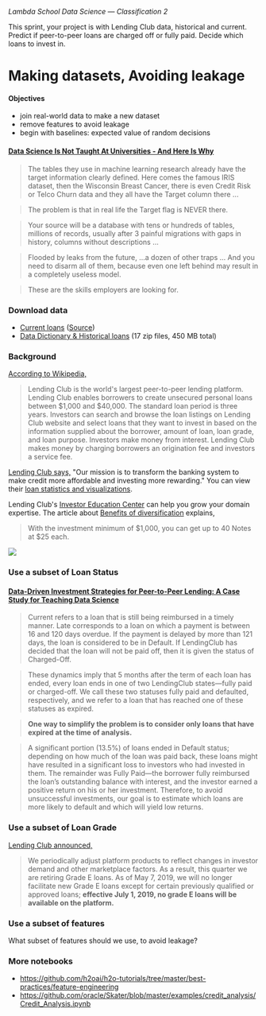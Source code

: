 _Lambda School Data Science — Classification 2_ 

This sprint, your project is with Lending Club data, historical and current. Predict if peer-to-peer loans are charged off or fully paid. Decide which loans to invest in.

# Making datasets, Avoiding leakage

#### Objectives 
- join real-world data to make a new dataset
- remove features to avoid leakage
- begin with baselines: expected value of random decisions

#### [Data Science Is Not Taught At Universities - And Here Is Why](https://www.linkedin.com/pulse/data-science-taught-universities-here-why-maciej-wasiak/)

> The tables they use in machine learning research already have the target information clearly defined. Here comes the famous IRIS dataset, then the Wisconsin Breast Cancer, there is even Credit Risk or Telco Churn data and they all have the Target column there ...

> The problem is that in real life the Target flag is NEVER there.

> Your source will be a database with tens or hundreds of tables, millions of records, usually after 3 painful migrations with gaps in history, columns without descriptions ...

> Flooded by leaks from the future, ...a dozen of other traps ... And you need to disarm all of them, because even one left behind may result in a completely useless model. 

> These are the skills employers are looking for.

### Download data

- [Current loans](https://drive.google.com/uc?export=download&id=1OWH4bEzfKodNLkpNxxCr7qklCPPdlQsD) ([Source](https://www.lendingclub.com/browse/browse.action))
- [Data Dictionary & Historical loans](https://www.lendingclub.com/info/download-data.action) (17 zip files, 450 MB total)

### Background

[According to Wikipedia,](https://en.wikipedia.org/wiki/Lending_Club)

> Lending Club is the world's largest peer-to-peer lending platform. Lending Club enables borrowers to create unsecured personal loans between $1,000 and $40,000. The standard loan period is three years. Investors can search and browse the loan listings on Lending Club website and select loans that they want to invest in based on the information supplied about the borrower, amount of loan, loan grade, and loan purpose. Investors make money from interest. Lending Club makes money by charging borrowers an origination fee and investors a service fee.

[Lending Club says,](https://www.lendingclub.com/) "Our mission is to transform the banking system to make credit more affordable and investing more rewarding." You can view their [loan statistics and visualizations](https://www.lendingclub.com/info/demand-and-credit-profile.action).

Lending Club's [Investor Education Center](https://www.lendingclub.com/investing/investor-education) can help you grow your domain expertise. The article about [Benefits of diversification](https://www.lendingclub.com/investing/investor-education/benefits-of-diversification) explains,

> With the investment minimum of $1,000, you can get up to 40 Notes at $25 each.

![](https://i.ibb.co/B37q8LB/www-lendingclub-com-browse-browse-action-1.png)

### Use a subset of Loan Status

#### [Data-Driven Investment Strategies for Peer-to-Peer Lending: A Case Study for Teaching Data Science](https://www.liebertpub.com/doi/full/10.1089/big.2018.0092)

> Current refers to a loan that is still being reimbursed in a timely manner. Late corresponds to a loan on which a payment is between 16 and 120 days overdue. If the payment is delayed by more than 121 days, the loan is considered to be in Default. If LendingClub has decided that the loan will not be paid off, then it is given the status of Charged-Off.

> These dynamics imply that 5 months after the term of each loan has ended, every loan ends in one of two LendingClub states—fully paid or charged-off. We call these two statuses fully paid and defaulted, respectively, and we refer to a loan that has reached one of these statuses as expired.

> **One way to simplify the problem is to consider only loans that have expired at the time of analysis.**

> A significant portion (13.5%) of loans ended in Default status; depending on how much of the loan was paid back, these loans
might have resulted in a significant loss to investors who had invested in them. The remainder was Fully Paid—the borrower fully reimbursed the loan’s outstanding balance with interest, and the investor earned a positive return on his or her investment. Therefore, to avoid unsuccessful investments, our goal is to estimate which loans are more likely to default and which will yield low returns. 

### Use a subset of Loan Grade

[Lending Club announced,](https://blog.lendingclub.com/q1-2019-platform-update) 

> We periodically adjust platform products to reflect changes in investor demand and other marketplace factors. As a result, this quarter we are retiring Grade E loans. As of May 7, 2019, we will no longer facilitate new Grade E loans except for certain previously qualified or approved loans; **effective July 1, 2019, no grade E loans will be available on the platform.**

### Use a subset of features

What subset of features should we use, to avoid leakage?

### More notebooks
- https://github.com/h2oai/h2o-tutorials/tree/master/best-practices/feature-engineering
- https://github.com/oracle/Skater/blob/master/examples/credit_analysis/Credit_Analysis.ipynb